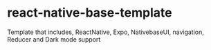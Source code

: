 # react-native-base-template

Template that includes, ReactNative, Expo, NativebaseUI, navigation, Reducer and Dark mode support


